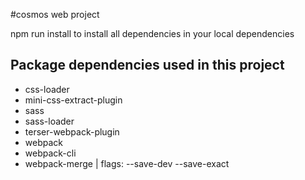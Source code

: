#cosmos web project

npm run install to install all dependencies in your local dependencies

## Package dependencies used in this project

- css-loader
- mini-css-extract-plugin
- sass
- sass-loader
- terser-webpack-plugin
- webpack
- webpack-cli
- webpack-merge | flags: --save-dev --save-exact
